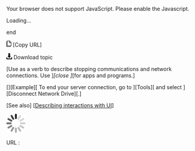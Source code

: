 Your browser does not support JavaScript. Please enable the Javascript.

Loading...

end

![Copy URL](end_files/Copy.png) [Copy URL]

![Download](end_files/Download.png)
Download topic

[Use as a verb to describe stopping communications and network connections. Use ]*[close ]*[for apps and programs.]

[][Example][ To end your server connection, go to ][Tools][ and select ][Disconnect Network Drive][.]

[See also] [[Describing interactions with UI](https://worldready.cloudapp.net/Styleguide/Read?id=2700&topicid=26472)]

![In progress](end_files/activity-large.gif)

URL :


